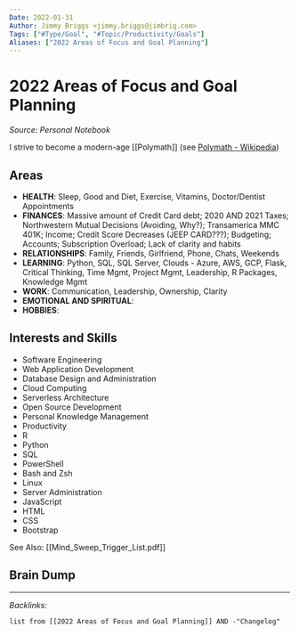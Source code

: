 ```yaml
---
Date: 2022-01-31
Author: Jimmy Briggs <jimmy.briggs@jimbrig.com>
Tags: ["#Type/Goal", "#Topic/Productivity/Goals"]
Aliases: ["2022 Areas of Focus and Goal Planning"]
---
```


# 2022 Areas of Focus and Goal Planning

*Source: Personal Notebook*

I strive to become a modern-age [[Polymath]] (see [Polymath - Wikipedia](https://en.wikipedia.org/wiki/Polymath))

## Areas

- **HEALTH**: Sleep, Good and Diet, Exercise, Vitamins, Doctor/Dentist Appointments
- **FINANCES**: Massive amount of Credit Card debt; 2020 AND 2021 Taxes; Northwestern Mutual Decisions (Avoiding, Why?); Transamerica MMC 401K; Income; Credit Score Decreases (JEEP CARD???); Budgeting; Accounts; Subscription Overload; Lack of clarity and habits
- **RELATIONSHIPS**: Family, Friends, Girlfriend, Phone, Chats, Weekends
- **LEARNING**: Python, SQL, SQL Server, Clouds - Azure, AWS, GCP, Flask, Critical Thinking, Time Mgmt, Project Mgmt, Leadership, R Packages, Knowledge Mgmt
- **WORK**: Communication, Leadership, Ownership, Clarity
- **EMOTIONAL AND SPIRITUAL**:
- **HOBBIES**:

## Interests and Skills

- Software Engineering
- Web Application Development
- Database Design and Administration
- Cloud Computing
- Serverless Architecture
- Open Source Development
- Personal Knowledge Management
- Productivity
- R
- Python
- SQL
- PowerShell
- Bash and Zsh
- Linux
- Server Administration
- JavaScript
- HTML
- CSS
- Bootstrap

See Also: [[Mind_Sweep_Trigger_List.pdf]]



## Brain Dump

***

*Backlinks:*

```dataview
list from [[2022 Areas of Focus and Goal Planning]] AND -"Changelog"
```